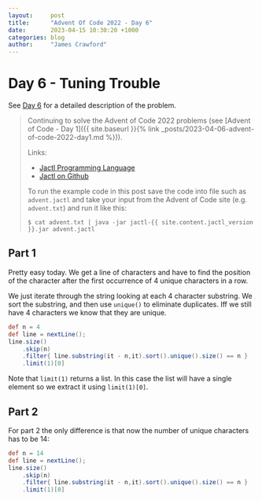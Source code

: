 ```yaml
---
layout:     post
title:      "Advent Of Code 2022 - Day 6"
date:       2023-04-15 10:30:20 +1000
categories: blog
author:     "James Crawford"
---
```


# Day 6 - Tuning Trouble

See [Day 6](https://adventofcode.com/2022/day/6) for a detailed description of the problem.

> Continuing to solve the Advent of Code 2022 problems
> (see [Advent of Code - Day 1]({{ site.baseurl }}{% link _posts/2023-04-06-advent-of-code-2022-day1.md %})).
>
> Links:
> * [Jactl Programming Language](https://jactl.io)
> * [Jactl on Github](https://github.com/jaccomoc/jactl)
>
> To run the example code in this post save the code into file such as `advent.jactl` and take your input from the
> Advent of Code site (e.g. `advent.txt`) and run it like this:
> ```shell
> $ cat advent.txt | java -jar jactl-{{ site.content.jactl_version }}.jar advent.jactl 
> ```

## Part 1

Pretty easy today.
We get a line of characters and have to find the position of the character after the first occurrence of 4 unique
characters in a row.

We just iterate through the string looking at each 4 character substring.
We sort the substring, and then use `unique()` to eliminate duplicates.
Iff we still have 4 characters we know that they are unique.

```groovy
def n = 4
def line = nextLine();
line.size()
    .skip(n)
    .filter{ line.substring(it - n,it).sort().unique().size() == n }
    .limit(1)[0]
```

Note that `limit(1)` returns a list.
In this case the list will have a single element so we extract it using `limit(1)[0]`.

## Part 2

For part 2 the only difference is that now the number of unique characters has to be 14:

```groovy
def n = 14
def line = nextLine();
line.size()
    .skip(n)
    .filter{ line.substring(it - n,it).sort().unique().size() == n }
    .limit(1)[0]
```
